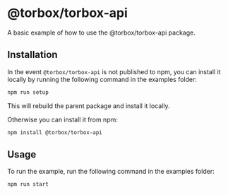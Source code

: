 # @torbox/torbox-api

A basic example of how to use the @torbox/torbox-api package.

## Installation

In the event `@torbox/torbox-api` is not published to npm, you can install it locally by running the following command in the examples folder:

```sh
npm run setup
```

This will rebuild the parent package and install it locally.

Otherwise you can install it from npm:

```sh
npm install @torbox/torbox-api
```

## Usage

To run the example, run the following command in the examples folder:

```sh
npm run start
```
